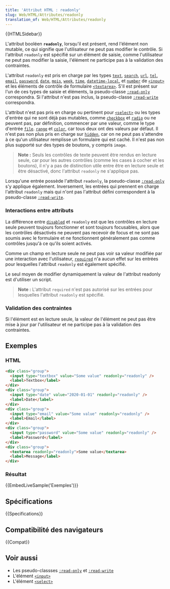 ```yaml
---
title: 'Attribut HTML : readonly'
slug: Web/HTML/Attributes/readonly
translation_of: Web/HTML/Attributes/readonly
---
```


{{HTMLSidebar}}

L'attribut booléen **`readonly`**, lorsqu'il est présent, rend l'élément non mutable, ce qui signifie que l'utilisateur ne peut pas modifier le contrôle. Si l'attribut `readonly` est spécifié sur un élément de saisie, comme l'utilisateur ne peut pas modifier la saisie, l'élément ne participe pas à la validation des contraintes.

L'attribut `readonly` est pris en charge par les types [`text`](/fr/docs/Web/HTML/Element/Input/text), [`search`](/fr/docs/Web/HTML/Element/Input/search), [`url`](/fr/docs/Web/HTML/Element/Input/url), [`tel`](/fr/docs/Web/HTML/Element/Input/tel), [`email`](/fr/docs/Web/HTML/Element/Input/email), [`password`](/fr/docs/Web/HTML/Element/Input/password), [`date`](/fr/docs/Web/HTML/Element/Input/date), [`mois`](/fr/docs/Web/HTML/Element/Input/month), [`week`](/fr/docs/Web/HTML/Element/Input/week), [`time`](/fr/docs/Web/HTML/Element/Input/time), [`datetime-local`](/fr/docs/Web/HTML/Element/Input/datetime-local), et [`number`](/fr/docs/Web/HTML/Element/Input/number) de [`<input>`](/fr/docs/Web/HTML/Element/Input) et les éléments de contrôle de formulaire [`<textarea>`](/fr/docs/Web/HTML/Element/Textarea). S'il est présent sur l'un de ces types de saisie et éléments, la pseudo-classe [`:read-only`](/fr/docs/Web/CSS/:read-only) correspondra. Si l'attribut n'est pas inclus, la pseudo-classe [`:read-write`](/fr/docs/Web/CSS/:read-write) correspondra.

L'attribut n'est pas pris en charge ou pertinent pour [`<select>`](/fr/docs/Web/HTML/Element/select) ou les types d'entrée qui ne sont déjà pas mutables, comme [`checkbox`](/fr/docs/Web/HTML/Element/Input/checkbox) et [`radio`](/fr/docs/Web/HTML/Element/Input/radio) ou ne peuvent pas, par définition, commencer par une valeur, comme le type d'entrée [`file`](/fr/docs/Web/HTML/Element/Input/file). [`range`](/fr/docs/Web/HTML/Element/Input/range) et [`color`](/fr/docs/Web/HTML/Element/Input/color), car tous deux ont des valeurs par défaut. Il n'est pas non plus pris en charge sur [`hidden`](/fr/docs/Web/HTML/Element/Input/hidden), car on ne peut pas s'attendre à ce qu'un utilisateur remplisse un formulaire qui est caché. Il n'est pas non plus supporté sur des types de boutons, y compris `image`.

> **Note :** Seuls les contrôles de texte peuvent être rendus en lecture seule, car pour les autres contrôles (comme les cases à cocher et les boutons), il n'y a pas de distinction utile entre être en lecture seule et être désactivé, donc l'attribut `readonly` ne s'applique pas.

Lorsqu'une entrée possède l'attribut `readonly`, la pseudo-classe [`:read-only`](/fr/docs/Web/CSS/:read-only) s'y applique également. Inversement, les entrées qui prennent en charge l'attribut `readonly` mais qui n'ont pas l'attribut défini correspondent à la pseudo-classe [`:read-write`](/fr/docs/Web/CSS/:read-write).

### Interactions entre attributs

La différence entre [`disabled`](/fr/docs/Web/HTML/Attributes/disabled) et `readonly` est que les contrôles en lecture seule peuvent toujours fonctionner et sont toujours focusables, alors que les contrôles désactivés ne peuvent pas recevoir de focus et ne sont pas soumis avec le formulaire et ne fonctionnent généralement pas comme contrôles jusqu'à ce qu'ils soient activés.

Comme un champ en lecture seule ne peut pas voir sa valeur modifiée par une interaction avec l'utilisateur, [`required`](required) n'a aucun effet sur les entrées pour lesquelles l'attribut `readonly` est également spécifié.

Le seul moyen de modifier dynamiquement la valeur de l'attribut readonly est d'utiliser un script.

> **Note :** L'attribut `required` n'est pas autorisé sur les entrées pour lesquelles l'attribut `readonly` est spécifié.

### Validation des contraintes

Si l'élément est en lecture seule, la valeur de l'élément ne peut pas être mise à jour par l'utilisateur et ne participe pas à la validation des contraintes.

## Exemples

### HTML

```html
<div class="group">
  <input type="textbox" value="Some value" readonly="readonly" />
  <label>Textbox</label>
</div>
<div class="group">
  <input type="date" value="2020-01-01" readonly="readonly" />
  <label>Date</label>
</div>
<div class="group">
  <input type="email" value="Some value" readonly="readonly" />
  <label>Email</label>
</div>
<div class="group">
  <input type="password" value="Some value" readonly="readonly" />
  <label>Password</label>
</div>
<div class="group">
  <textarea readonly="readonly">Some value</textarea>
  <label>Message</label>
</div>
```

### Résultat

{{EmbedLiveSample('Exemples')}}

## Spécifications

{{Specifications}}

## Compatibilité des navigateurs

{{Compat}}

## Voir aussi

- Les pseudo-classses [`:read-only`](/fr/docs/Web/CSS/:read-only) et [`:read-write`](/fr/docs/Web/CSS/:read-write)
- L'élément [`<input>`](/fr/docs/Web/HTML/Element/Input)
- L'élément [`<select>`](/fr/docs/Web/HTML/Element/select)
